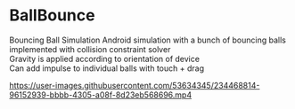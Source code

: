 # BallBounce
Bouncing Ball Simulation
Android simulation with a bunch of bouncing balls implemented with collision constraint solver
<br>Gravity is applied according to orientation of device
<br>Can add impulse to individual balls with touch + drag

https://user-images.githubusercontent.com/53634345/234468814-96152939-bbbb-4305-a08f-8d23eb568696.mp4

